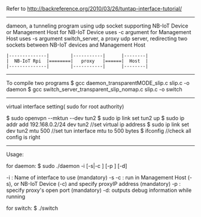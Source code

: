 Refer to http://backreference.org/2010/03/26/tuntap-interface-tutorial/ 

-----

dameon, a tunneling program using udp socket supporting NB-IoT Device or Management Host 
	for NB-IoT Device uses -c argument
	for Management Host uses -s argument
switch_server, a proxy udp server, redirecting two sockets between NB-IoT devices and Management Host

    |--------------|        |-----------|      |--------|
    |  NB-IoT Rpi  |========|   proxy   |======|  Host  |
    |--------------|        |-----------|      |--------|

-----

To compile two programs
$ gcc daemon_transparentMODE_slip.c slip.c -o daemon
$ gcc switch_server_transparent_slip_nomap.c slip.c -o switch

-----

virtual interface setting( sudo for root authority)

$ sudo openvpn --mktun --dev tun2
$ sudo ip link set tun2 up
$ sudo ip addr add 192.168.0.2/24 dev tun2		//set virtual ip address
$ sudo ip link set dev tun2 mtu 500  			//set tun interface mtu to 500 bytes
$ ifconfig 										//check all config is right

--------

Usage: 

for daemon:
	$ sudo ./daemon -i <ifacename> [-s|-c <proxyIP>] [-p <port>] [-d]
	
-i <ifacename>: Name of interface to use (mandatory)
-s -c <proxyIP>: run in Management Host (-s), or NB-IoT Device (-c) and specify proxyIP address (mandatory)
-p <port>: specify proxy's open port (mandatory)
-d: outputs debug information while running

for switch:
	$ ./switch <Port for NB-IoT Device> <Port for Management Host>
